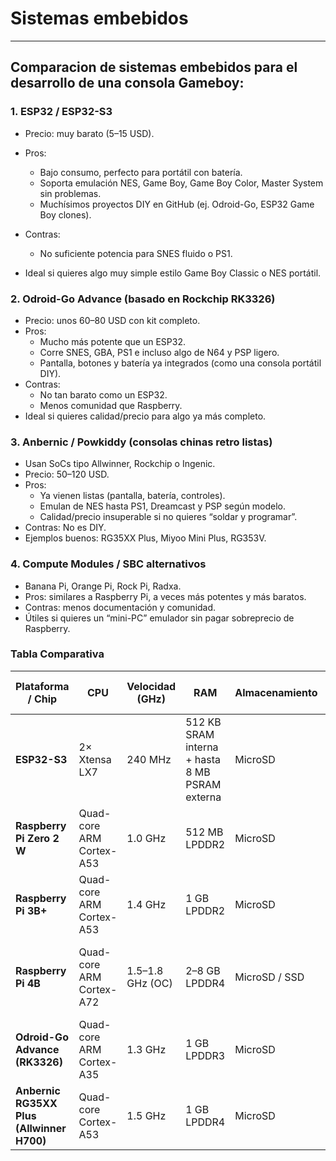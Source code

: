 # Sistemas embebidos

---

## Comparacion de sistemas embebidos para el desarrollo de una consola Gameboy:
### 1. ESP32 / ESP32-S3

- Precio: muy barato (5–15 USD).

- Pros:
    * Bajo consumo, perfecto para portátil con batería.
    * Soporta emulación NES, Game Boy, Game Boy Color, Master System sin problemas.
    * Muchísimos proyectos DIY en GitHub (ej. Odroid-Go, ESP32 Game Boy clones).

- Contras:
    * No suficiente potencia para SNES fluido o PS1.

- Ideal si quieres algo muy simple estilo Game Boy Classic o NES portátil.

### 2. Odroid-Go Advance (basado en Rockchip RK3326)

- Precio: unos 60–80 USD con kit completo.
- Pros:
    * Mucho más potente que un ESP32.
    * Corre SNES, GBA, PS1 e incluso algo de N64 y PSP ligero.
    * Pantalla, botones y batería ya integrados (como una consola portátil DIY).
- Contras:
    * No tan barato como un ESP32.
    * Menos comunidad que Raspberry.
- Ideal si quieres calidad/precio para algo ya más completo.

### 3. Anbernic / Powkiddy (consolas chinas retro listas)

- Usan SoCs tipo Allwinner, Rockchip o Ingenic.
- Precio: 50–120 USD.
- Pros:
    * Ya vienen listas (pantalla, batería, controles).
    * Emulan de NES hasta PS1, Dreamcast y PSP según modelo.
    * Calidad/precio insuperable si no quieres “soldar y programar”.
- Contras: No es DIY.
- Ejemplos buenos: RG35XX Plus, Miyoo Mini Plus, RG353V.

### 4. Compute Modules / SBC alternativos

- Banana Pi, Orange Pi, Rock Pi, Radxa.
- Pros: similares a Raspberry Pi, a veces más potentes y más baratos.
- Contras: menos documentación y comunidad.
- Útiles si quieres un “mini-PC” emulador sin pagar sobreprecio de Raspberry.

### Tabla Comparativa
| Plataforma / Chip                         | CPU                      | Velocidad (GHz)  | RAM                                            | Almacenamiento | Rendimiento en emulación                             |
| ----------------------------------------- | ------------------------ | ---------------- | ---------------------------------------------- | -------------- | ---------------------------------------------------- |
| **ESP32-S3**                              | 2× Xtensa LX7            | 240 MHz          | 512 KB SRAM interna + hasta 8 MB PSRAM externa | MicroSD        | NES, GB, GBC, SMS muy bien; SNES limitado            |
| **Raspberry Pi Zero 2 W**                 | Quad-core ARM Cortex-A53 | 1.0 GHz          | 512 MB LPDDR2                                  | MicroSD        | NES, GB, SNES, GBA bien; PS1 justo                   |
| **Raspberry Pi 3B+**                      | Quad-core ARM Cortex-A53 | 1.4 GHz          | 1 GB LPDDR2                                    | MicroSD        | SNES perfecto, GBA bien, PS1 fluido                  |
| **Raspberry Pi 4B**                       | Quad-core ARM Cortex-A72 | 1.5–1.8 GHz (OC) | 2–8 GB LPDDR4                                  | MicroSD / SSD  | SNES, GBA, PS1 perfecto; N64 y PSP jugable (no todo) |
| **Odroid-Go Advance (RK3326)**            | Quad-core ARM Cortex-A35 | 1.3 GHz          | 1 GB LPDDR3                                    | MicroSD        | NES→PS1 muy bien; N64 y PSP con límites              |
| **Anbernic RG35XX Plus (Allwinner H700)** | Quad-core Cortex-A53     | 1.5 GHz          | 1 GB LPDDR4                                    | MicroSD        | NES→PS1 perfecto; GBA excelente; N64 parcial         |
